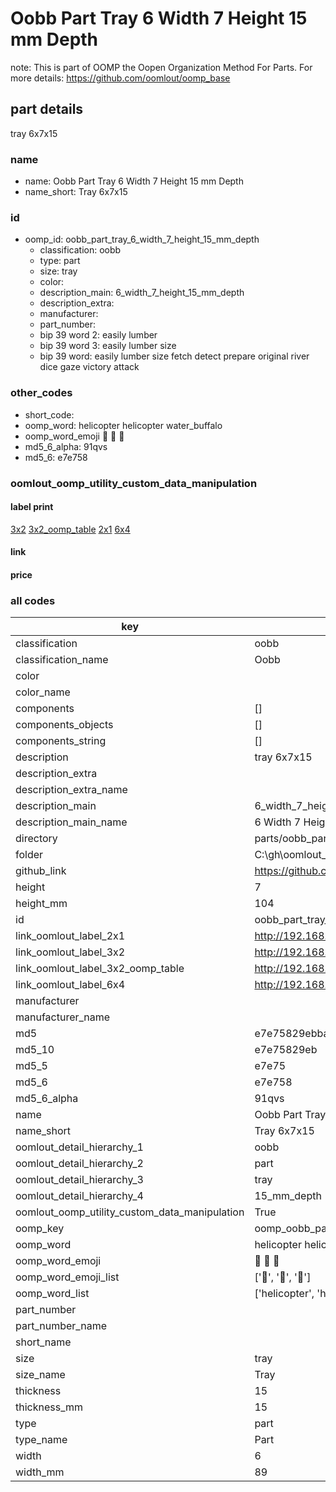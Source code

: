# Oobb Part Tray 6 Width 7 Height 15 mm Depth  

note: This is part of OOMP the Oopen Organization Method For Parts. For more details: https://github.com/oomlout/oomp_base

##  part details
  



tray 6x7x15



### name
* name: Oobb Part Tray 6 Width 7 Height 15 mm Depth
* name_short: Tray 6x7x15 
### id
* oomp_id: oobb_part_tray_6_width_7_height_15_mm_depth
  * classification: oobb
  * type: part
  * size: tray
  * color: 
  * description_main: 6_width_7_height_15_mm_depth
  * description_extra: 
  * manufacturer: 
  * part_number: 
  * bip 39 word 2: easily lumber
  * bip 39 word 3: easily lumber size
  * bip 39 word: easily lumber size fetch detect prepare original river dice gaze victory attack

### other_codes
* short_code: 
* oomp_word: helicopter helicopter water_buffalo
* oomp_word_emoji :helicopter: :helicopter: :water_buffalo:
* md5_6_alpha: 91qvs
* md5_6: e7e758






### oomlout_oomp_utility_custom_data_manipulation
#### label print
[3x2](http://192.168.1.245:1112/?label=oomp%2091qvs)
[3x2_oomp_table](http://192.168.1.108:1112/?label=oomp%2091qvs)
[2x1](http://192.168.1.242:1112/?label=oomp%2091qvs)
[6x4](http://192.168.1.55:1112/?label=oomp%2091qvs)    

#### link

                              

#### price







### all codes 
| key | value |  
| --- | --- |  
| classification | oobb |  
| classification_name | Oobb |  
| color |  |  
| color_name |  |  
| components | [] |  
| components_objects | [] |  
| components_string | [] |  
| description | tray 6x7x15 |  
| description_extra |  |  
| description_extra_name |  |  
| description_main | 6_width_7_height_15_mm_depth |  
| description_main_name | 6 Width 7 Height 15 mm Depth |  
| directory | parts/oobb_part_tray_6_width_7_height_15_mm_depth |  
| folder | C:\gh\oomlout_oobb_version_4_generated_parts\parts\oobb_part_tray_6_width_7_height_15_mm_depth |  
| github_link | https://github.com/oomlout/oomlout_oomp_part_src/tree/main/parts/oobb_part_tray_6_width_7_height_15_mm_depth |  
| height | 7 |  
| height_mm | 104 |  
| id | oobb_part_tray_6_width_7_height_15_mm_depth |  
| link_oomlout_label_2x1 | http://192.168.1.242:1112/?label=oomp%2091qvs |  
| link_oomlout_label_3x2 | http://192.168.1.245:1112/?label=oomp%2091qvs |  
| link_oomlout_label_3x2_oomp_table | http://192.168.1.108:1112/?label=oomp%2091qvs |  
| link_oomlout_label_6x4 | http://192.168.1.55:1112/?label=oomp%2091qvs |  
| manufacturer |  |  
| manufacturer_name |  |  
| md5 | e7e75829ebbad396a79e355593e13a2c |  
| md5_10 | e7e75829eb |  
| md5_5 | e7e75 |  
| md5_6 | e7e758 |  
| md5_6_alpha | 91qvs |  
| name | Oobb Part Tray 6 Width 7 Height 15 mm Depth |  
| name_short | Tray 6x7x15  |  
| oomlout_detail_hierarchy_1 | oobb |  
| oomlout_detail_hierarchy_2 | part |  
| oomlout_detail_hierarchy_3 | tray |  
| oomlout_detail_hierarchy_4 | 15_mm_depth |  
| oomlout_oomp_utility_custom_data_manipulation | True |  
| oomp_key | oomp_oobb_part_tray_6_width_7_height_15_mm_depth |  
| oomp_word | helicopter helicopter water_buffalo |  
| oomp_word_emoji | :helicopter: :helicopter: :water_buffalo: |  
| oomp_word_emoji_list | [':helicopter:', ':helicopter:', ':water_buffalo:'] |  
| oomp_word_list | ['helicopter', 'helicopter', 'water_buffalo'] |  
| part_number |  |  
| part_number_name |  |  
| short_name |  |  
| size | tray |  
| size_name | Tray |  
| thickness | 15 |  
| thickness_mm | 15 |  
| type | part |  
| type_name | Part |  
| width | 6 |  
| width_mm | 89 |  
